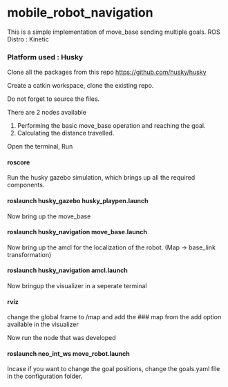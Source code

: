# mobile_robot_navigation

This is a simple implementation of move_base sending multiple goals.
ROS Distro : Kinetic

### Platform used : Husky 
Clone all the packages from this repo https://github.com/husky/husky

Create a catkin workspace, clone the existing repo. 

Do not forget to source the files.

There are 2 nodes available
  1. Performing the basic move_base operation and reaching the goal.
  2. Calculating the distance travelled.

Open the terminal, Run

#### roscore

Run the husky gazebo simulation, which brings up all the required components.

#### roslaunch husky_gazebo husky_playpen.launch 

Now bring up the move_base

#### roslaunch husky_navigation move_base.launch 

Now bring up the amcl for the localization of the robot. (Map -> base_link transformation)
 
#### roslaunch husky_navigation amcl.launch

Now bringup the visualizer in a seperate terminal

#### rviz
change the global frame to /map and add the ### map from the add option available in the visualizer 
 
Now run the node that was developed

#### roslaunch neo_int_ws move_robot.launch
 
Incase if you want to change the goal positions, change the goals.yaml file in the configuration folder.
